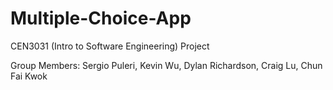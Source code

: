 # Multiple-Choice-App
CEN3031 (Intro to Software Engineering) Project

Group Members:
Sergio Puleri,
Kevin Wu,
Dylan Richardson,
Craig Lu,
Chun Fai Kwok
